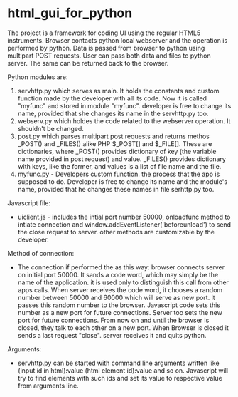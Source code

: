 # html_gui_for_python
The project is a framework for coding UI using the regular HTML5 instruments. Browser contacts python local webserver and the operation is performed by python. 
Data is passed from browser to python using multipart POST requests. User can pass both data and files to python server. The same can be returned back to the browser.

Python modules are: 
1. servhttp.py which serves as main. It holds the constants and custom function made by the developer with all its code. Now it is called "myfunc" and stored in module "myfunc". developer is free to change its name, provided that she changes its name in the servhttp.py too.
2. webserv.py which holdes the code related to the webserver operation. It shouldn't be changed.
3. post.py which parses multipart post requests and returns methos _POST() and _FILES() alike PHP $_POST[] and $_FILE[]. These are dictionaries, where _POST() provides dictionary of key (the variable name provided in post request) and value. _FILES() provides dictionary with keys, like the former, and values is a list of file name and the file.
4. myfunc.py - Developers custom function. the process that the app is supposed to do. Developer is free to change its name and the module's name, provided that he changes these names in file serhttp.py too.

Javascript file:
- uiclient.js - includes the intial port number 50000, onloadfunc method to intiate connection and window.addEventListener('beforeunload') to send the close request to server.
other methods are customizable by the developer.

Method of connection:
- The connection if performed the as this way: browser connects server on initial port 50000. It sands a code word, which may simply be the name of the application. it is used only to distinguish this call from other apps calls. When server receives the code word, it chooses a random number between 50000 and 60000 which will serve as new port. it passes this random number to the browser. Javascript code sets this number as a new port for future connections. Server too sets the new port for future connections. From now on and until the browser is closed, they talk to each other on a new port. When Browser is closed it sends a last request "close". server receives it and quits python.

Arguments:
- servhttp.py can be started with command line arguments written like (input id in html):value (html element id):value and so on. Javascript will try to find elements with such ids and set its value to respective value from arguments line.
